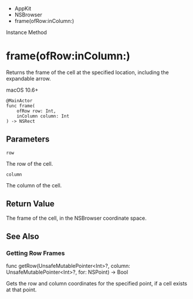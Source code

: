 

- AppKit
- NSBrowser
-  frame(ofRow:inColumn:) 

Instance Method

# frame(ofRow:inColumn:)

Returns the frame of the cell at the specified location, including the expandable arrow.

macOS 10.6+

``` source
@MainActor
func frame(
    ofRow row: Int,
    inColumn column: Int
) -> NSRect
```

## Parameters 

`row`  

The row of the cell.

`column`  

The column of the cell.

## Return Value

The frame of the cell, in the NSBrowser coordinate space.

## See Also

### Getting Row Frames

func getRow(UnsafeMutablePointer&lt;Int>?, column: UnsafeMutablePointer&lt;Int>?, for: NSPoint) -> Bool

Gets the row and column coordinates for the specified point, if a cell exists at that point.

